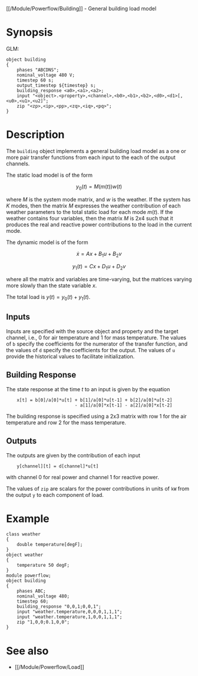 [[/Module/Powerflow/Building]] - General building load model

# Synopsis

GLM:

~~~
object building
{
    phases "ABCDNS";
    nominal_voltage 480 V;
    timestep 60 s;
    output_timestep ${timestep} s;
    building_response <a0>,<a1>,<a2>;
    input "<object>.<property>,<channel>,<b0>,<b1>,<b2>,<d0>,<d1>[,<u0>,<u1>,<u2]";
    zip "<zp>,<ip>,<pp>,<zq>,<iq>,<pq>";
}
~~~

# Description

The `building` object implements a general building load model as a one or
more pair transfer functions from each input to the each of the output channels.

The static load model is of the form

$$
    y_0(t) = M(m(t)) w(t)
$$

where $M$ is the system mode matrix, and $w$ is the weather. If the system has
$K$ modes, then the matrix $M$ expresses the weather contribution of each
weather parameters to the total static load for each mode $m(t)$. If the
weather contains four variables, then the matrix $M$ is $2x4$ such that it
produces the real and reactive power contributions to the load in the current
mode.

The dynamic model is of the form

$$
    \dot x = A x + B_1 u + B_2 v
$$

$$
    y_1(t) = C x + D_1 u + D_2 v
$$

where all the matrix and variables are time-varying, but the matrices varying
more slowly than the state variable $x$.

The total load is $y(t) = y_0(t) + y_1(t)$.

## Inputs

Inputs are specified with the source object and property and the target channel, 
i.e., 0 for air temperature and 1 for mass temperature.  The values of `b` specify
the coefficients for the numerator of the transfer function, and the values of `d`
specify the coefficients for the output.  The values of `u` provide the historical
values to facilitate initialization.

## Building Response

The state response at the time $t$ to an input is given by the equation

~~~
    x[t] = b[0]/a[0]*u[t] + b[1]/a[0]*u[t-1] + b[2]/a[0]*u[t-2] 
                          - a[1]/a[0]*x[t-1] - a[2]/a[0]*x[t-2]
~~~

The building response is specified using a 2x3 matrix with row 1 for the air
temperature and row 2 for the mass temperature.

## Outputs

The outputs are given by the contribution of each input

~~~
    y[channel][t] = d[channel]*u[t]
~~~

with channel 0 for real power and channel 1 for reactive power. 

The values of `zip` are scalars for the power contributions in units of `kW`
from the output `y` to each component of load.

# Example

~~~
class weather
{
    double temperature[degF];
}
object weather
{
    temperature 50 degF;
}
module powerflow;
object building
{
    phases ABC;
    nominal_voltage 480;
    timestep 60;
    building_response "0,0,1;0,0,1";
    input "weather.temperature,0,0,0,1,1,1";
    input "weather.temperature,1,0,0,1,1,1";
    zip "1,0,0;0.1,0,0";
}
~~~

# See also

* [[/Module/Powerflow/Load]]
